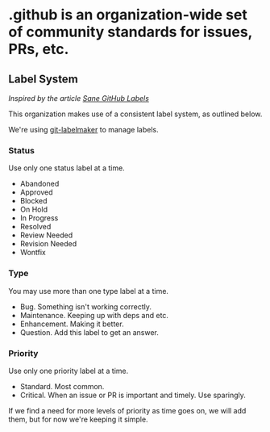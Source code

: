 # .github is an organization-wide set of community standards for issues, PRs, etc.

## Label System

_Inspired by the article [Sane GitHub Labels](https://medium.com/@dave_lunny/sane-github-labels-c5d2e6004b63)_

This organization makes use of a consistent label system, as outlined below.

We're using [git-labelmaker](https://github.com/himynameisdave/git-labelmaker) to manage labels.

### Status

Use only one status label at a time.

- Abandoned
- Approved
- Blocked
- On Hold
- In Progress
- Resolved
- Review Needed
- Revision Needed
- Wontfix

### Type

You may use more than one type label at a time. 

- Bug. Something isn't working correctly.
- Maintenance. Keeping up with deps and etc.
- Enhancement. Making it better.
- Question. Add this label to get an answer.

### Priority

Use only one priority label at a time. 

- Standard. Most common.
- Critical. When an issue or PR is important and timely. Use sparingly.

If we find a need for more levels of priority as time goes on, we will add them, but for now we're keeping it simple.
